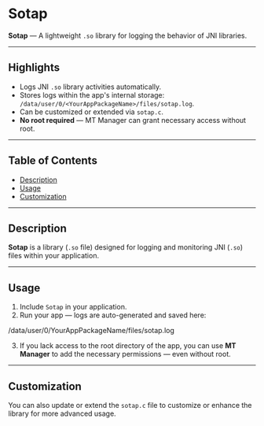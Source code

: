 
# Sotap

**Sotap** — A lightweight `.so` library for logging the behavior of JNI libraries.

---

##  Highlights
- Logs JNI `.so` library activities automatically.
- Stores logs within the app's internal storage: `/data/user/0/<YourAppPackageName>/files/sotap.log`.
- Can be customized or extended via `sotap.c`.
- **No root required** — MT Manager can grant necessary access without root.

---

##  Table of Contents
- [Description](#description)
- [Usage](#usage)
- [Customization](#customization)

---

##  Description
**Sotap** is a library (`.so` file) designed for logging and monitoring JNI (`.so`) files within your application.

---

##  Usage
1. Include `Sotap` in your application.
2. Run your app — logs are auto-generated and saved here:

/data/user/0/YourAppPackageName/files/sotap.log

3. If you lack access to the root directory of the app, you can use **MT Manager** to add the necessary permissions — even without root.

---

##  Customization
You can also update or extend the `sotap.c` file to customize or enhance the library for more advanced usage.

